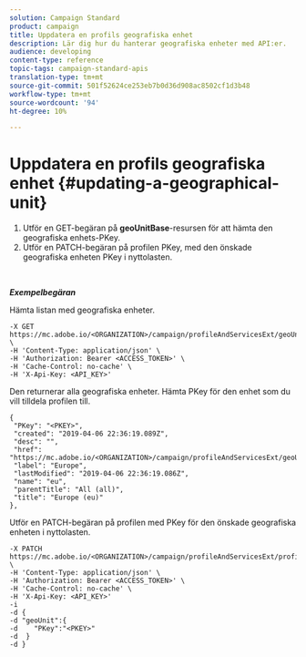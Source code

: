 ```yaml
---
solution: Campaign Standard
product: campaign
title: Uppdatera en profils geografiska enhet
description: Lär dig hur du hanterar geografiska enheter med API:er.
audience: developing
content-type: reference
topic-tags: campaign-standard-apis
translation-type: tm+mt
source-git-commit: 501f52624ce253eb7b0d36d908ac8502cf1d3b48
workflow-type: tm+mt
source-wordcount: '94'
ht-degree: 10%

---
```



# Uppdatera en profils geografiska enhet {#updating-a-geographical-unit}

1. Utför en GET-begäran på **geoUnitBase**-resursen för att hämta den geografiska enhets-PKey.
1. Utför en PATCH-begäran på profilen PKey, med den önskade geografiska enheten PKey i nyttolasten.

<br/>

***Exempelbegäran***

Hämta listan med geografiska enheter.

```
-X GET https://mc.adobe.io/<ORGANIZATION>/campaign/profileAndServicesExt/geoUnitBase/ \
-H 'Content-Type: application/json' \
-H 'Authorization: Bearer <ACCESS_TOKEN>' \
-H 'Cache-Control: no-cache' \
-H 'X-Api-Key: <API_KEY>'
```

Den returnerar alla geografiska enheter. Hämta PKey för den enhet som du vill tilldela profilen till.

```
{
 "PKey": "<PKEY>",
 "created": "2019-04-06 22:36:19.089Z",
 "desc": "",
 "href": "https://mc.adobe.io/<ORGANIZATION>/campaign/profileAndServicesExt/geoUnitBase/<PKEY>",
 "label": "Europe",
 "lastModified": "2019-04-06 22:36:19.086Z",
 "name": "eu",
 "parentTitle": "All (all)",
 "title": "Europe (eu)"
},
```

Utför en PATCH-begäran på profilen med PKey för den önskade geografiska enheten i nyttolasten.

```
-X PATCH https://mc.adobe.io/<ORGANIZATION>/campaign/profileAndServicesExt/profile/<PKEY> \
-H 'Content-Type: application/json' \
-H 'Authorization: Bearer <ACCESS_TOKEN>' \
-H 'Cache-Control: no-cache' \
-H 'X-Api-Key: <API_KEY>'
-i
-d {
-d "geoUnit":{
-d    "PKey":"<PKEY>"
-d  }
-d }
```

<!-- + réponse -->

